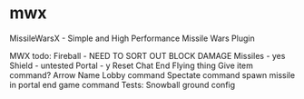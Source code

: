 # mwx
MissileWarsX - Simple and High Performance Missile Wars Plugin

MWX todo:
Fireball - NEED TO SORT OUT BLOCK DAMAGE
Missiles - yes
Shield - untested
Portal - y
Reset
Chat
End Flying thing
Give item command?
Arrow Name
Lobby command
Spectate command
spawn missile in portal
end game command
Tests:
Snowball ground config
